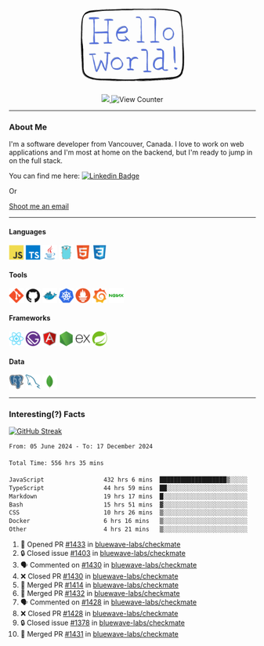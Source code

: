 <div align="center">
    <img src="./img/hello_world.webp" height="200px" width="">
    <div>
        <a href="https://www.linkedin.com/in/ajhollid">
            <img src="https://img.shields.io/badge/LinkedIn-blue"/>
        </a>
        <img src="https://komarev.com/ghpvc/?username=ajhollid&color=yellow" alt="View Counter">
    </div>
</div>

---

### About Me

I'm a software developer from Vancouver, Canada. I love to work on web applications and I'm most at home on the backend, but I'm ready to jump in on the full stack.

You can find me here: [![Linkedin Badge](https://img.shields.io/badge/-ajhollid-blue?style=flat&logo=Linkedin&logoColor=white)](https://www.linkedin.com/in/ajhollid)

Or

[Shoot me an email](mailto:ajhollid@gmail.com)

---

#### Languages

<div>
    <img src="./img/devicons/javascript-original.svg" width=30 height=30 alt="JavaScript">
    <img src="/img/devicons/typescript-original.svg" width=30 height=30 alt="TypeScript">
    <img src="./img/devicons/java-original.svg" width=30 height=30 alt="Java">
    <img src="./img/devicons/go-original.svg" width=30 height=30 alt="Golang">
    <img src="./img/devicons/html5-original.svg" width=30 height=30 alt="HTML 5">
    <img src="./img/devicons/css3-original.svg" width=30 height=30 alt="CSS 3">
</div>

#### Tools

<div>
    <img src="./img/devicons/git-original.svg" width=30 height=30 alt="Git">
    <img src="./img/devicons/github-original.svg" width=30 height=30 alt="Github">
    <img src="./img/devicons/docker-original.svg" width=30 
    height=30 alt="Docker">
    <img src="./img/devicons/kubernetes-original.svg" width=30 height=30 alt="K8">
    <img src="./img/devicons/prometheus-original.svg" width=30 height=30 alt="Prometheus">
    <img src="./img/devicons/grafana-original.svg" width=30 height=30 alt="Grafana">
    <img src="./img/devicons/nginx-original.svg" width=30 height=30 alt="Nginx">
</div>

#### Frameworks

<div>
    <img src="./img/devicons/react-original.svg" width=30 height=30 alt="React">
    <img src="./img/devicons/gatsby-original.svg" width=30 height=30 alt="Gatsby">
    <img src="./img/devicons/angularjs-original.svg" width=30 height=30 alt="AngularJS">
    <img src="./img/devicons/nodejs-original.svg" width=30 height=30 alt="NodeJS">
    <img src="./img/devicons/express-original.svg" width=30 height=30 alt="Express">
    <img src="./img/devicons/spring-original.svg" width=30 height=30 alt="Spring">
</div>

#### Data

<div>
    <img src="./img/devicons/postgresql-original.svg" width=30 height=30 alt="Postgresql">
    <img src="./img/devicons/mysql-original.svg" width=30 height=30 alt="Mysql">
    <img src="./img/devicons/mongodb-original.svg" width=30 height=30 alt="MongoDB">
</div>

---

### Interesting(?) Facts

[![GitHub Streak](http://github-readme-streak-stats.herokuapp.com?user=ajhollid)](https://git.io/streak-stats)

 <!--START_SECTION:waka-->

```txt
From: 05 June 2024 - To: 17 December 2024

Total Time: 556 hrs 35 mins

JavaScript                 432 hrs 6 mins  ███████████████████▒░░░░░   77.03 %
TypeScript                 44 hrs 59 mins  ██░░░░░░░░░░░░░░░░░░░░░░░   08.02 %
Markdown                   19 hrs 17 mins  █░░░░░░░░░░░░░░░░░░░░░░░░   03.44 %
Bash                       15 hrs 51 mins  ▓░░░░░░░░░░░░░░░░░░░░░░░░   02.83 %
CSS                        10 hrs 26 mins  ▒░░░░░░░░░░░░░░░░░░░░░░░░   01.86 %
Docker                     6 hrs 16 mins   ▒░░░░░░░░░░░░░░░░░░░░░░░░   01.12 %
Other                      4 hrs 21 mins   ▒░░░░░░░░░░░░░░░░░░░░░░░░   00.78 %
```

<!--END_SECTION:waka-->


<!--START_SECTION:activity-->
1. 💪 Opened PR [#1433](https://github.com/bluewave-labs/checkmate/pull/1433) in [bluewave-labs/checkmate](https://github.com/bluewave-labs/checkmate)
2. 🔒 Closed issue [#1403](https://github.com/bluewave-labs/checkmate/issues/1403) in [bluewave-labs/checkmate](https://github.com/bluewave-labs/checkmate)
3. 🗣 Commented on [#1430](https://github.com/bluewave-labs/checkmate/pull/1430#issuecomment-2551996638) in [bluewave-labs/checkmate](https://github.com/bluewave-labs/checkmate)
4. ❌ Closed PR [#1430](https://github.com/bluewave-labs/checkmate/pull/1430) in [bluewave-labs/checkmate](https://github.com/bluewave-labs/checkmate)
5. 🎉 Merged PR [#1414](https://github.com/bluewave-labs/checkmate/pull/1414) in [bluewave-labs/checkmate](https://github.com/bluewave-labs/checkmate)
6. 🎉 Merged PR [#1432](https://github.com/bluewave-labs/checkmate/pull/1432) in [bluewave-labs/checkmate](https://github.com/bluewave-labs/checkmate)
7. 🗣 Commented on [#1428](https://github.com/bluewave-labs/checkmate/pull/1428#issuecomment-2551954907) in [bluewave-labs/checkmate](https://github.com/bluewave-labs/checkmate)
8. ❌ Closed PR [#1428](https://github.com/bluewave-labs/checkmate/pull/1428) in [bluewave-labs/checkmate](https://github.com/bluewave-labs/checkmate)
9. 🔒 Closed issue [#1378](https://github.com/bluewave-labs/checkmate/issues/1378) in [bluewave-labs/checkmate](https://github.com/bluewave-labs/checkmate)
10. 🎉 Merged PR [#1431](https://github.com/bluewave-labs/checkmate/pull/1431) in [bluewave-labs/checkmate](https://github.com/bluewave-labs/checkmate)
<!--END_SECTION:activity-->
